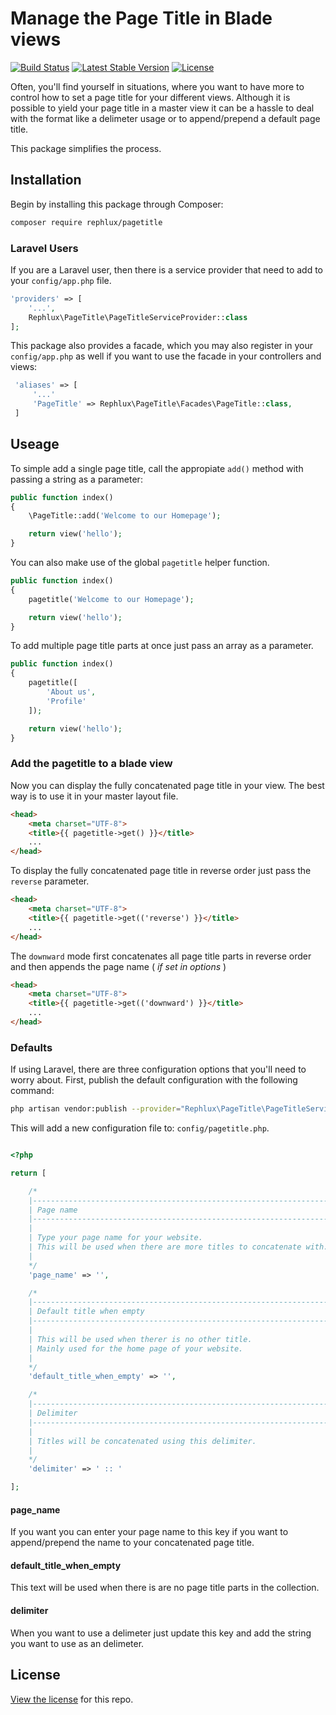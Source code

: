 # Manage the Page Title in Blade views

[![Build Status](https://travis-ci.org/rephluX/laravel-pagetitle.svg?branch=master)](https://travis-ci.org/rephluX/laravel-pagetitle)
[![Latest Stable Version](https://poser.pugx.org/rephlux/pagetitle/v/stable.svg)](https://packagist.org/packages/rephlux/pagetitle)
[![License](https://poser.pugx.org/rephlux/pagetitle/license.svg)](https://packagist.org/packages/rephlux/pagetitle)

Often, you'll find yourself in situations, where you want to have more to control how to set a page title for your
different views. Although it is possible to yield your page title in a master view it can be a hassle to deal with
the format like a delimeter usage or to append/prepend a default page title.

This package simplifies the process.

## Installation

Begin by installing this package through Composer:

```bash
composer require rephlux/pagetitle
```

### Laravel Users

If you are a Laravel user, then there is a service provider that need to add to your `config/app.php` file.

```php
'providers' => [
    '...',
    Rephlux\PageTitle\PageTitleServiceProvider::class
];
```

This package also provides a facade, which you may also register in your `config/app.php` as well if you want to use the facade in your controllers and views:
 
```php
 'aliases' => [
     '...'
     'PageTitle' => Rephlux\PageTitle\Facades\PageTitle::class,
 ]
```
  
## Useage 
 
 To simple add a single page title, call the appropiate `add()` method with passing a string as a parameter:
 
```php
public function index()
{
    \PageTitle::add('Welcome to our Homepage');

    return view('hello');
}
```

You can also make use of the global `pagetitle` helper function.

```php
public function index()
{
    pagetitle('Welcome to our Homepage');

    return view('hello');
}
```

To add multiple page title parts at once just pass an array as a parameter.

```php
public function index()
{
    pagetitle([
        'About us',
        'Profile'
    ]);

    return view('hello');
}
```

### Add the pagetitle to a blade view

Now you can display the fully concatenated page title in your view. The best way is to use it in your master layout file.

```html
<head>
    <meta charset="UTF-8">
    <title>{{ pagetitle->get() }}</title>
    ...
</head>
```

To display the fully concatenated page title in reverse order just pass the `reverse` parameter.

```html
<head>
    <meta charset="UTF-8">
    <title>{{ pagetitle->get(('reverse') }}</title>
    ...
</head>
```

The `downward` mode first concatenates all page title parts in reverse order and then appends the page name ( _if set in options_ )

```html
<head>
    <meta charset="UTF-8">
    <title>{{ pagetitle->get(('downward') }}</title>
    ...
</head>
```

### Defaults

If using Laravel, there are three configuration options that you'll need to worry about. First, publish the default configuration with the following command:

```bash
php artisan vendor:publish --provider="Rephlux\PageTitle\PageTitleServiceProvider"
```

This will add a new configuration file to: `config/pagetitle.php`.

```php

<?php

return [

    /*
    |--------------------------------------------------------------------------
    | Page name
    |--------------------------------------------------------------------------
    |
    | Type your page name for your website.
    | This will be used when there are more titles to concatenate with.
    |
    */
    'page_name' => '',

    /*
    |--------------------------------------------------------------------------
    | Default title when empty
    |--------------------------------------------------------------------------
    |
    | This will be used when therer is no other title.
    | Mainly used for the home page of your website.
    |
    */
    'default_title_when_empty' => '',

    /*
    |--------------------------------------------------------------------------
    | Delimiter
    |--------------------------------------------------------------------------
    |
    | Titles will be concatenated using this delimiter.
    |
    */
    'delimiter' => ' :: '

];
```

#### page_name

If you want you can enter your page name to this key if you want to append/prepend the name to your concatenated page title.

#### default_title_when_empty

This text will be used when there is are no page title parts in the collection.

#### delimiter

When you want to use a delimeter just update this key and add the string you want to use as an delimeter.


## License

[View the license](https://github.com/rephluX/laravel-pagetitle/blob/master/LICENSE) for this repo.
